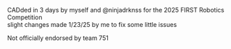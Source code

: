 CADded in 3 days by myself and @ninjadrknss for the 2025 FIRST Robotics Competition <br/>
slight changes made 1/23/25 by me to fix some little issues

Not officially endorsed by team 751
